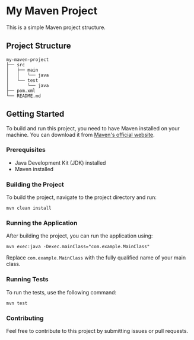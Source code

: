 # My Maven Project

This is a simple Maven project structure.

## Project Structure

```
my-maven-project
├── src
│   ├── main
│   │   └── java
│   └── test
│       └── java
├── pom.xml
└── README.md
```

## Getting Started

To build and run this project, you need to have Maven installed on your machine. You can download it from [Maven's official website](https://maven.apache.org/download.cgi).

### Prerequisites

- Java Development Kit (JDK) installed
- Maven installed

### Building the Project

To build the project, navigate to the project directory and run:

```
mvn clean install
```

### Running the Application

After building the project, you can run the application using:

```
mvn exec:java -Dexec.mainClass="com.example.MainClass"
```

Replace `com.example.MainClass` with the fully qualified name of your main class.

### Running Tests

To run the tests, use the following command:

```
mvn test
```

### Contributing

Feel free to contribute to this project by submitting issues or pull requests.